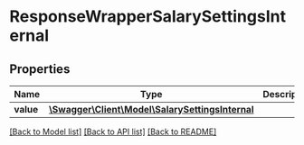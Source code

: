 # ResponseWrapperSalarySettingsInternal

## Properties
Name | Type | Description | Notes
------------ | ------------- | ------------- | -------------
**value** | [**\Swagger\Client\Model\SalarySettingsInternal**](SalarySettingsInternal.md) |  | [optional] 

[[Back to Model list]](../README.md#documentation-for-models) [[Back to API list]](../README.md#documentation-for-api-endpoints) [[Back to README]](../README.md)



